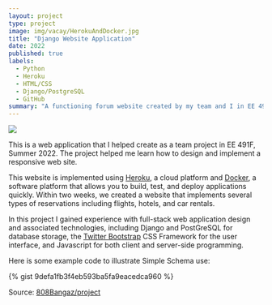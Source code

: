 ```yaml
---
layout: project
type: project
image: img/vacay/HerokuAndDocker.jpg
title: "Django Website Application"
date: 2022
published: true
labels:
  - Python
  - Heroku
  - HTML/CSS
  - Django/PostgreSQL
  - GitHub
summary: "A functioning forum website created by my team and I in EE 491F."
---
```


<img class="img-fluid" src="../img/vacay/HerokuAndDocker.jpg">

This is a web application that I helped create as a team project in EE 491F, Summer 2022. The project helped me learn how to design and implement a responsive web site.

This website is implemented using [Heroku](https://www.heroku.com/), a cloud platform and [Docker](https://gdevillele.github.io/compose/django/), a software platform that allows you to build, test, and deploy applications quickly. Within two weeks, we created a website that implements several types of reservations including flights, hotels, and car rentals.

In this project I gained experience with full-stack web application design and associated technologies, including Django and PostGreSQL for database storage, the [Twitter Bootstrap](http://getbootstrap.com/) CSS Framework for the user interface, and Javascript for both client and server-side programming. 

Here is some example code to illustrate Simple Schema use:

{% gist 9defa1fb3f4eb593ba5fa9eacedca960 %}
 
Source: <a href="https://github.com/EE491F-808Bangaz/project">808Bangaz/project</a>
